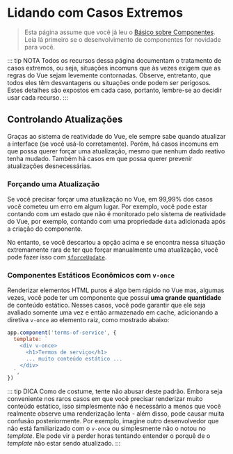 # Lidando com Casos Extremos

> Esta página assume que você já leu o [Básico sobre Componentes](component-basics.md). Leia lá primeiro se o desenvolvimento de componentes for novidade para você.

::: tip NOTA
Todos os recursos dessa página documentam o tratamento de casos extremos, ou seja, situações incomuns que às vezes exigem que as regras do Vue sejam levemente contornadas. Observe, entretanto, que todos eles têm desvantagens ou situações onde podem ser perigosos. Estes detalhes são expostos em cada caso, portanto, lembre-se ao decidir usar cada recurso.
:::

## Controlando Atualizações

Graças ao sistema de reatividade do Vue, ele sempre sabe quando atualizar a interface (se você usá-lo corretamente). Porém, há casos incomuns em que possa querer forçar uma atualização, mesmo que nenhum dado reativo tenha mudado. Também há casos em que possa querer prevenir atualizações desnecessárias.

### Forçando uma Atualização

Se você precisar forçar uma atualização no Vue, em 99,99% dos casos você cometeu um erro em algum lugar. Por exemplo, você pode estar contando com um estado que não é monitorado pelo sistema de reatividade do Vue, por exemplo, contando com uma propriedade `data` adicionada após a criação do componente.

No entanto, se você descartou a opção acima e se encontra nessa situação extremamente rara de ter que forçar manualmente uma atualização, você pode fazer isso com [`$forceUpdate`](../api/instance-methods.html#forceupdate).

### Componentes Estáticos Econômicos com `v-once`

Renderizar elementos HTML puros é algo bem rápido no Vue mas, algumas vezes, você pode ter um componente que possui **uma grande quantidade** de conteúdo estático. Nesses casos, você pode garantir que ele seja avaliado somente uma vez e então armazenado em cache, adicionando a diretiva `v-once` ao elemento raiz, como mostrado abaixo:

```js
app.component('terms-of-service', {
  template: `
    <div v-once>
      <h1>Termos de serviço</h1>
      ... muito conteúdo estático ...
    </div>
  `,
})
```

::: tip DICA
Como de costume, tente não abusar deste padrão. Embora seja conveniente nos raros casos em que você precisar renderizar muito conteúdo estático, isso simplesmente não é necessário a menos que você realmente observe uma renderização lenta - além disso, pode causar muita confusão posteriormente. Por exemplo, imagine outro desenvolvedor que não está familiarizado com o `v-once` ou simplesmente não o notou no _template_. Ele pode vir a perder horas tentando entender o porquê de o _template_ não estar sendo atualizado.
:::
